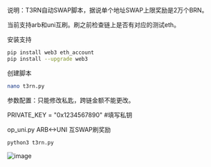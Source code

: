 说明：T3RN自动SWAP脚本，据说单个地址SWAP上限奖励是2万个BRN。

当前支持arb和uni互刷。刷之前检查链上是否有对应的测试eth。

安装支持
```bash
pip install web3 eth_account
pip install --upgrade web3
```
创建脚本
```bash
nano t3rn.py
```
参数配置：只能修改私匙，跨链金额不能更改。

PRIVATE_KEY = "0x1234567890" #填写私钥


op_uni.py ARB<->UNI 互SWAP刷奖励

```bash
python3 t3rn.py
```

![image](https://github.com/user-attachments/assets/c86e0d08-5cc0-458e-b30a-10fd0402c792)

